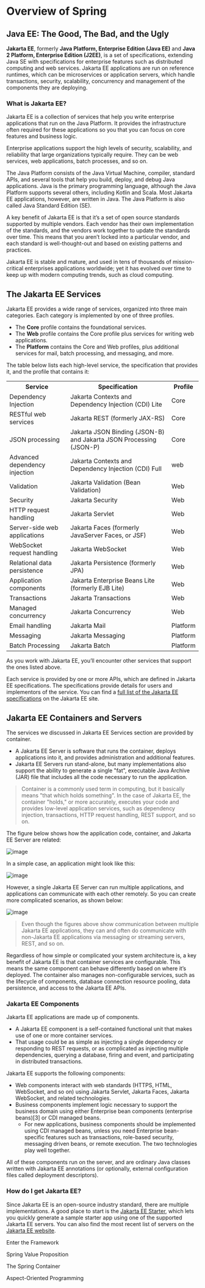 # Overview of Spring

## Java EE: The Good, The Bad, and the Ugly

**Jakarta EE**, formerly **Java Platform, Enterprise Edition (Java EE)** and **Java 2 Platform, Enterprise Edition (J2EE)**, is a set of specifications, extending Java SE with specifications for enterprise features such as distributed computing and web services. Jakarta EE applications are run on reference runtimes, which can be microservices or application servers, which handle transactions, security, scalability, concurrency and management of the components they are deploying.

### What is Jakarta EE?

Jakarta EE is a collection of services that help you write enterprise applications that run on the Java Platform. It provides the infrastructure often required for these applications so you that you can focus on core features and business logic.

Enterprise applications support the high levels of security, scalability, and reliability that large organizations typically require. They can be web services, web applications, batch processes, and so on.

The Java Platform consists of the Java Virtual Machine, compiler, standard APIs, and several tools that help you build, deploy, and debug Java applications. Java is the primary programming language, although the Java Platform supports several others, including Kotlin and Scala. Most Jakarta EE applications, however, are written in Java. The Java Platform is also called Java Standard Edition (SE).

A key benefit of Jakarta EE is that it’s a set of open source standards supported by multiple vendors. Each vendor has their own implementation of the standards, and the vendors work together to update the standards over time. This means that you aren’t locked into a particular vendor, and each standard is well-thought-out and based on existing patterns and practices.

Jakarta EE is stable and mature, and used in tens of thousands of mission-critical enterprises applications worldwide; yet it has evolved over time to keep up with modern computing trends, such as cloud computing.


## The Jakarta EE Services

Jakarta EE provides a wide range of services, organized into three main categories. Each category is implemented by one of three profiles. 
- The **Core** profile contains the foundational services.
- The **Web** profile contains the Core profile plus services for writing web applications.
- The **Platform** contains the Core and Web profiles, plus additional services for mail, batch processing, and messaging, and more.

The table below lists each high-level service, the specification that provides it, and the profile that contains it:

<table>
    <tr><th>Service</th><th>Specification</th><th>Profile</th></tr>
    <tr>
        <td>Dependency Injection</td>
        <td>Jakarta Contexts and Dependency Injection (CDI) Lite</td>
        <td>Core</td>
    </tr>
    <tr>
        <td>RESTful web services</td>
        <td>Jakarta REST (formerly JAX-RS)</td>
        <td>Core</td>
    </tr>
    <tr>
        <td>JSON processing</td>
        <td>Jakarta JSON Binding (JSON-B) and Jakarta JSON Processing (JSON-P)</td>
        <td>Core</td>
    </tr>
    <tr>
        <td>Advanced dependency injection</td>
        <td>Jakarta Contexts and Dependency Injection (CDI) Full</td>
        <td>web</td>
    </tr>
    <tr>
        <td>Validation</td>
        <td>Jakarta Validation (Bean Validation)</td>
        <td>Web</td>
    </tr>
    <tr>
        <td>Security</td>
        <td>Jakarta Security</td>
        <td>Web</td>
    </tr>
    <tr>
        <td>HTTP request handling</td>
        <td>Jakarta Servlet</td>
        <td>Web</td>
    </tr>
    <tr>
        <td>Server-side web applications</td>
        <td>Jakarta Faces (formerly JavaServer Faces, or JSF)</td>
        <td>Web</td>
    </tr>
    <tr>
        <td>WebSocket request handling</td>
        <td>Jakarta WebSocket</td>
        <td>Web</td>
    </tr>
    <tr>
        <td>Relational data persistence</td>
        <td>Jakarta Persistence (formerly JPA)</td>
        <td>Web</td>
    </tr>
    <tr>
        <td>Application components</td>
        <td>Jakarta Enterprise Beans Lite (formerly EJB Lite)</td>
        <td>Web</td>
    </tr>
    <tr>
        <td>Transactions</td>
        <td>Jakarta Transactions</td>
        <td>Web</td>
    </tr>
    <tr>
        <td>Managed concurrency</td>
        <td>Jakarta Concurrency</td>
        <td>Web</td>
    </tr>
    <tr>
        <td>Email handling</td>
        <td>Jakarta Mail</td>
        <td>Platform</td>
    </tr>
    <tr>
        <td>Messaging</td>
        <td>Jakarta Messaging</td>
        <td>Platform</td>
    </tr>
    <tr>
        <td>Batch Processing</td>
        <td>Jakarta Batch</td>
        <td>Platform</td>
    </tr>
</table>

As you work with Jakarta EE, you’ll encounter other services that support the ones listed above.

Each service is provided by one or more APIs, which are defined in Jakarta EE specifications. The specifications provide details for users and implementors of the service. You can find a [full list of the Jakarta EE specifications](https://jakarta.ee/specifications/) on the Jakarta EE site.

## Jakarta EE Containers and Servers

The services we discussed in Jakarta EE Services section are provided by container. 
- A Jakarta EE Server is software that runs the container, deploys applications into it, and provides administration and additional features.
- Jakarta EE Servers run stand-alone, but many implementations also support the ability to generate a single "fat", executable Java Archive (JAR) file that includes all the code necessary to run the application.

> Container is a commonly used term in computing, but it basically means "that which holds something". In the case of Jakarta EE, the container "holds," or more accurately, executes your code and provides low-level application services, such as dependency injection, transactions, HTTP request handling, REST support, and so on.

The figure below shows how the application code, container, and Jakarta EE Server are related:

![image](https://github.com/asmalizaa/smvcwa/assets/23090837/76dd17b2-657a-43fd-804d-6c680059306c)

In a simple case, an application might look like this:

![image](https://github.com/asmalizaa/smvcwa/assets/23090837/bdb3a56e-d492-453f-9320-5587ea1f5dda)

However, a single Jakarta EE Server can run multiple applications, and applications can communicate with each other remotely. So you can create more complicated scenarios, as shown below:

![image](https://github.com/asmalizaa/smvcwa/assets/23090837/e4726034-ab28-488c-abef-97ec60f55c6f)

> Even though the figures above show communication between multiple Jakarta EE applications, they can and often do communicate with non-Jakarta EE applications via messaging or streaming servers, REST, and so on.

Regardless of how simple or complicated your system architecture is, a key benefit of Jakarta EE is that container services are configurable. This means the same component can behave differently based on where it’s deployed. The container also manages non-configurable services, such as the lifecycle of components, database connection resource pooling, data persistence, and access to the Jakarta EE APIs.

### Jakarta EE Components

Jakarta EE applications are made up of components. 
- A Jakarta EE component is a self-contained functional unit that makes use of one or more container services.
- That usage could be as simple as injecting a single dependency or responding to REST requests, or as complicated as injecting multiple dependencies, querying a database, firing and event, and participating in distributed transactions.

Jakarta EE supports the following components:
- Web components interact with web standards (HTTPS, HTML, WebSocket, and so on) using Jakarta Servlet, Jakarta Faces, Jakarta WebSocket, and related technologies.
- Business components implement logic necessary to support the business domain using either Enterprise bean components (enterprise beans)[3] or CDI managed beans.
  - For new applications, business components should be implemented using CDI managed beans, unless you need Enterprise bean-specific features such as transactions, role-based security, messaging driven beans, or remote execution. The two technologies play well together.

All of these components run on the server, and are ordinary Java classes written with Jakarta EE annotations (or optionally, external configuration files called deployment descriptors).

### How do I get Jakarta EE?

Since Jakarta EE is an open-source industry standard, there are multiple implementations. A good place to start is the [Jakarta EE Starter](https://start.jakarta.ee/), which lets you quickly generate a sample starter app using one of the supported Jakarta EE servers. You can also find the most recent list of servers on the [Jakarta EE website](https://jakarta.ee/compatibility/).

Enter the Framework

Spring Value Proposition

The Spring Container

Aspect-Oriented Programming
 

